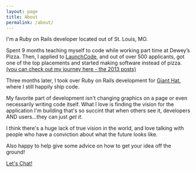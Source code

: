 ```yaml
---
layout: page
title: About
permalink: /about/
---
```


I'm a Ruby on Rails developer located out of St. Louis, MO.

Spent 9 months teaching myself to code while working part time at Dewey’s Pizza. Then, I applied to <a href="https://www.launchcode.org/">LaunchCode</a>, and out of over 500 applicants, got one of the top placements and started making software instead of pizza. <a href="http://chriszempel.com/blog">(you can check out my journey here - the 2013 posts)</a>

Three months later, I took over Ruby on Rails development for <a href="https://gianthatworks.com/">Giant Hat,</a> where I still happily ship code.

My favorite part of development isn't changing graphics on a page or even necessarily writing code itself. What I love is finding the vision for the application I'm building that's so succint that when others see it, developers AND users...they can just <i>get it.</i>

I think there's a huge lack of true vision in the world, and love talking with people who have a conviction about what the future looks like.

Also happy to help give some advice on how to get your idea off the ground!

<p class="text-center">
  <a href="mailto:chris.m.zempel@gmail.com" target="_top" class="btn btn-default maroon text-center">Let's Chat!</a>
</p>

